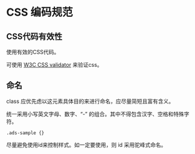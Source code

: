 # CSS 编码规范

## CSS代码有效性

使用有效的CSS代码。

可使用 [W3C CSS validator](http://jigsaw.w3.org/css-validator/) 来验证css。

## 命名

class 应优先虑以这元素具体目的来进行命名，应尽量简短且富有含义。

统一采用小写英文字母、数字、“-” 的组合。其中不得包含汉字、空格和特殊字符。

```
.ads-sample {}
```

尽量避免使用id来控制样式。如一定要使用，则 id 采用驼峰式命名。

```

```

